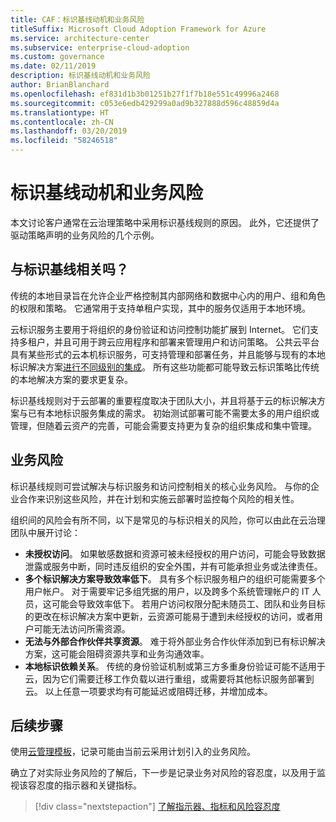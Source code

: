```yaml
---
title: CAF：标识基线动机和业务风险
titleSuffix: Microsoft Cloud Adoption Framework for Azure
ms.service: architecture-center
ms.subservice: enterprise-cloud-adoption
ms.custom: governance
ms.date: 02/11/2019
description: 标识基线动机和业务风险
author: BrianBlanchard
ms.openlocfilehash: ef831d1b3b01251b27f1f7b18e551c49996a2468
ms.sourcegitcommit: c053e6edb429299a0ad9b327888d596c48859d4a
ms.translationtype: HT
ms.contentlocale: zh-CN
ms.lasthandoff: 03/20/2019
ms.locfileid: "58246518"
---
```

# <a name="identity-baseline-motivations-and-business-risks"></a>标识基线动机和业务风险

本文讨论客户通常在云治理策略中采用标识基线规则的原因。 此外，它还提供了驱动策略声明的业务风险的几个示例。

<!-- markdownlint-disable MD026 -->

## <a name="is-identity-baseline-relevant"></a>与标识基线相关吗？

传统的本地目录旨在允许企业严格控制其内部网络和数据中心内的用户、组和角色的权限和策略。 它通常用于支持单租户实现，其中的服务仅适用于本地环境。

云标识服务主要用于将组织的身份验证和访问控制功能扩展到 Internet。 它们支持多租户，并且可用于跨云应用程序和部署来管理用户和访问策略。 公共云平台具有某些形式的云本机标识服务，可支持管理和部署任务，并且能够与现有的本地标识解决方案[进行不同级别的集成](../../decision-guides/identity/overview.md)。 所有这些功能都可能导致云标识策略比传统的本地解决方案的要求更复杂。

标识基线规则对于云部署的重要程度取决于团队大小，并且将基于云的标识解决方案与已有本地标识服务集成的需求。 初始测试部署可能不需要太多的用户组织或管理，但随着云资产的完善，可能会需要支持更为复杂的组织集成和集中管理。

## <a name="business-risk"></a>业务风险

标识基线规则可尝试解决与标识服务和访问控制相关的核心业务风险。 与你的企业合作来识别这些风险，并在计划和实施云部署时监控每个风险的相关性。

组织间的风险会有所不同，以下是常见的与标识相关的风险，你可以由此在云治理团队中展开讨论：

- **未授权访问**。 如果敏感数据和资源可被未经授权的用户访问，可能会导致数据泄露或服务中断，同时违反组织的安全外围，并有可能承担业务或法律责任。
- **多个标识解决方案导致效率低下**。 具有多个标识服务租户的组织可能需要多个用户帐户。 对于需要牢记多组凭据的用户，以及跨多个系统管理帐户的 IT 人员，这可能会导致效率低下。 若用户访问权限分配未随员工、团队和业务目标的更改在标识解决方案中更新，云资源可能易于遭到未经授权的访问，或者用户可能无法访问所需资源。
- **无法与外部合作伙伴共享资源**。 难于将外部业务合作伙伴添加到已有标识解决方案，这可能会阻碍资源共享和业务沟通效率。
- **本地标识依赖关系**。 传统的身份验证机制或第三方多重身份验证可能不适用于云，因为它们需要迁移工作负载以进行重组，或需要将其他标识服务部署到云。 以上任意一项要求均有可能延迟或阻碍迁移，并增加成本。

## <a name="next-steps"></a>后续步骤

使用[云管理模板](./template.md)，记录可能由当前云采用计划引入的业务风险。

确立了对实际业务风险的了解后，下一步是记录业务对风险的容忍度，以及用于监视该容忍度的指示器和关键指标。

> [!div class="nextstepaction"]
> [了解指示器、指标和风险容忍度](./metrics-tolerance.md)